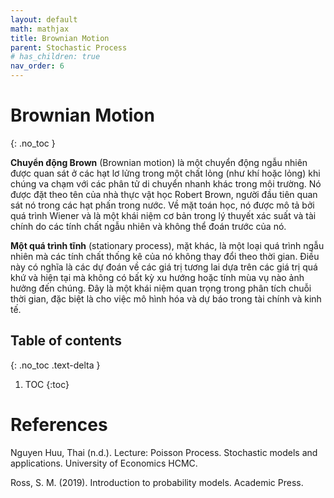 ```yaml
---
layout: default
math: mathjax
title: Brownian Motion
parent: Stochastic Process
# has_children: true
nav_order: 6
---
```


# Brownian Motion
{: .no_toc }

**Chuyển động Brown** (Brownian motion) là một chuyển động ngẫu nhiên được quan sát ở các hạt lơ lửng trong một chất lỏng (như khí hoặc lỏng) khi chúng va chạm với các phân tử di chuyển nhanh khác trong môi trường. Nó được đặt theo tên của nhà thực vật học Robert Brown, người đầu tiên quan sát nó trong các hạt phấn trong nước. Về mặt toán học, nó được mô tả bởi quá trình Wiener và là một khái niệm cơ bản trong lý thuyết xác suất và tài chính do các tính chất ngẫu nhiên và không thể đoán trước của nó.

**Một quá trình tĩnh** (stationary process), mặt khác, là một loại quá trình ngẫu nhiên mà các tính chất thống kê của nó không thay đổi theo thời gian. Điều này có nghĩa là các dự đoán về các giá trị tương lai dựa trên các giá trị quá khứ và hiện tại mà không có bất kỳ xu hướng hoặc tính mùa vụ nào ảnh hưởng đến chúng. Đây là một khái niệm quan trọng trong phân tích chuỗi thời gian, đặc biệt là cho việc mô hình hóa và dự báo trong tài chính và kinh tế.

## Table of contents
{: .no_toc .text-delta }

1. TOC
{:toc}

# References


Nguyen Huu, Thai (n.d.). Lecture: Poisson Process. Stochastic models and applications. University of Economics HCMC.

Ross, S. M. (2019). Introduction to probability models. Academic Press.